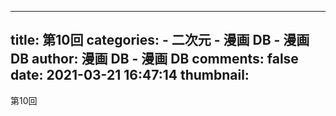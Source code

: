 
---
title: 第10回
categories: 
    - 二次元
    - 漫画 DB - 漫画 DB
author: 漫画 DB - 漫画 DB
comments: false
date: 2021-03-21 16:47:14
thumbnail: 
---

<div>   
第10回  
</div>
            